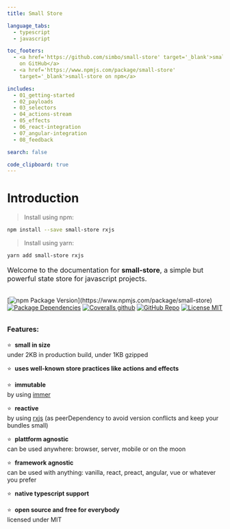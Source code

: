 ```yaml
---
title: Small Store

language_tabs:
  - typescript
  - javascript

toc_footers:
  - <a href='https://github.com/simbo/small-store' target='_blank'>small-store
    on GitHub</a>
  - <a href='https://www.npmjs.com/package/small-store'
    target='_blank'>small-store on npm</a>

includes:
  - 01_getting-started
  - 02_payloads
  - 03_selectors
  - 04_actions-stream
  - 05_effects
  - 06_react-integration
  - 07_angular-integration
  - 08_feedback

search: false

code_clipboard: true
---
```


# Introduction

> Install using npm:

```sh
npm install --save small-store rxjs
```

> Install using yarn:

```sh
yarn add small-store rxjs
```

<p style="font-size: 1.15em; margin-bottom: 2em;">Welcome to the documentation
for <strong>small-store</strong>, a simple but powerful state store for
javascript projects.</p>

[![npm Package Version](https://img.shields.io/npm/v/small-store?)](https://www.npmjs.com/package/small-store)
[![Package Dependencies](https://img.shields.io/david/simbo/small-store?label=deps)](https://www.npmjs.com/package/small-store?activeTab=dependencies)
[![Coveralls github](https://img.shields.io/coveralls/github/simbo/small-store)](https://coveralls.io/github/simbo/small-store)
[![GitHub Repo](https://img.shields.io/badge/repo-public-87ceeb)](https://github.com/simbo/small-store)
[![License MIT](https://img.shields.io/badge/license-MIT-4cc552)](http://simbo.mit-license.org/)

<p style="font-size: 1.15em; margin-top: 2em; font-weight: bold">Features:</p>

⭐️  **small in size**  
under 2KB in production build, under 1KB gzipped

⭐️  **uses well-known store practices like actions and effects**

⭐️  **immutable**  
by using [immer](https://immerjs.github.io/immer/docs/introduction)

⭐️  **reactive**  
by using [rxjs](https://rxjs-dev.firebaseapp.com/) (as peerDependency to avoid
version conflicts and keep your bundles small)

⭐️  **plattform agnostic**  
can be used anywhere: browser, server, mobile or on the moon

⭐️  **framework agnostic**  
can be used with anything: vanilla, react, preact, angular, vue or whatever you
prefer

⭐️  **native typescript support**

⭐️  **open source and free for everybody**  
licensed under MIT
